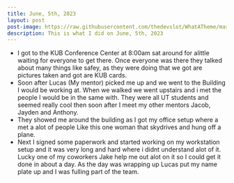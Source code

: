 ```yaml
---
title: June, 5th, 2023
layout: post
post-image: https://raw.githubusercontent.com/thedevslot/WhatATheme/master/assets/images/How%20to%20install%20and%20use%20WhatATheme.png?token=AHMQUEPHRKQFL5FS624RDJ26Z64HK
description: This is what I did on June, 5th, 2023
---
```


- I got to the KUB Conference Center at 8:00am sat around for alittle waiting for everyone to get there. Once everyone was there they talked about many things like safey, as they were doing that we got are pictures taken and got are KUB cards.
- Soon after Lucas (My mentor) picked me up and we went to the Building I would be working at. When we walked we went upstairs and i met the people I would be in the same with. They were all UT students and seemed really cool then soon after I meet my other mentors Jacob, Jayden and Anthony.
- They showed me around the building as I got my office setup where a met a alot of people Like this one woman that skydrives and hung off a plane.
- Next I signed some paperwork and started working on my workstation setup and it was very long and hard where i didnt understand alot of it. Lucky one of my coworkers Jake help me out alot on it so I could get it done in about a day. As the day was wrapping up Lucas put my name plate up and I was fulling part of the team.